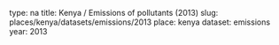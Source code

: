 type: na
title: Kenya / Emissions of pollutants (2013)
slug: places/kenya/datasets/emissions/2013
place: kenya
dataset: emissions
year: 2013
